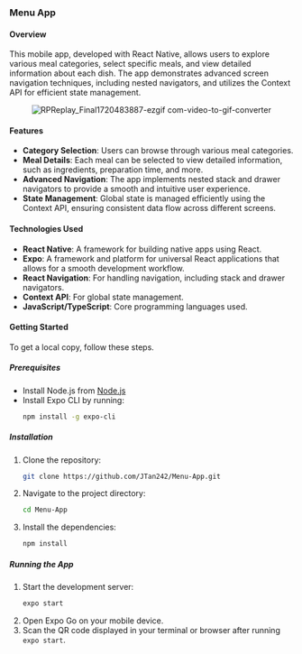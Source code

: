 ### Menu App

#### Overview
This mobile app, developed with React Native, allows users to explore various meal categories, select specific meals, and view detailed information about each dish. The app demonstrates advanced screen navigation techniques, including nested navigators, and utilizes the Context API for efficient state management.
<div align="center">
  <img src="https://github.com/user-attachments/assets/6e011726-d5da-4aea-bf5c-580e70c576e7" alt="RPReplay_Final1720483887-ezgif com-video-to-gif-converter">
</div>

#### Features
- **Category Selection**:  Users can browse through various meal categories.
- **Meal Details**: Each meal can be selected to view detailed information, such as ingredients, preparation time, and more.
- **Advanced Navigation**: The app implements nested stack and drawer navigators to provide a smooth and intuitive user experience.
- **State Management**: Global state is managed efficiently using the Context API, ensuring consistent data flow across different screens.

#### Technologies Used
- **React Native**: A framework for building native apps using React.
- **Expo**: A framework and platform for universal React applications that allows for a smooth development workflow.
- **React Navigation**: For handling navigation, including stack and drawer navigators.
- **Context API**: For global state management.
- **JavaScript/TypeScript**: Core programming languages used.

#### Getting Started

To get a local copy, follow these steps.

##### Prerequisites
- Install Node.js from [Node.js](https://nodejs.org/)
- Install Expo CLI by running:
  ```sh
  npm install -g expo-cli
  ```

##### Installation

1. Clone the repository:
   ```sh
   git clone https://github.com/JTan242/Menu-App.git
   ```
2. Navigate to the project directory:
   ```sh
   cd Menu-App
   ```
3. Install the dependencies:
   ```sh
   npm install
   ```

##### Running the App

1. Start the development server:
   ```sh
   expo start
   ```
2. Open Expo Go on your mobile device.
3. Scan the QR code displayed in your terminal or browser after running `expo start`.

